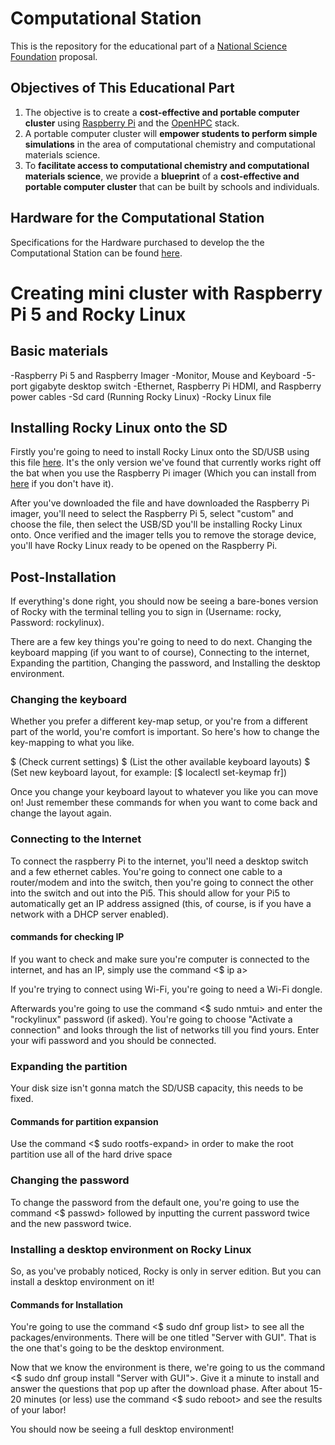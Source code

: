 # Computational Station
This is the repository for the educational part of a [National Science Foundation](https://www.nsf.gov) proposal. 

## Objectives of This Educational Part
1. The objective is to create a **cost-effective and portable computer cluster** using [Raspberry Pi](https://www.raspberrypi.com) and the [OpenHPC](https://openhpc.community) stack.
2. A portable computer cluster will **empower students to perform simple simulations** in the area of computational chemistry and computational materials science.
3. To **facilitate access to computational chemistry and computational materials science**, we provide a **blueprint** of a **cost-effective and portable computer cluster** that can be built by schools and individuals.

## Hardware for the Computational Station 
Specifications for the Hardware purchased to develop the the Computational Station can be found [here](./Hardware.md). 

# Creating mini cluster with Raspberry Pi 5 and Rocky Linux

## Basic materials 
-Raspberry Pi 5 and Raspberry Imager
-Monitor, Mouse and Keyboard
-5-port gigabyte desktop switch 
-Ethernet, Raspberry Pi HDMI, and Raspberry power cables
-Sd card (Running Rocky Linux)
-Rocky Linux file

## Installing Rocky Linux onto the SD
Firstly you're going to need to install Rocky Linux onto the SD/USB using this file [here](https://rockyrepos.gnulab.org/RockyRpi-sda.raw.xz). It's the only version we've found that currently works right off the bat when you use the Raspberry Pi imager (Which you can install from [here](https://www.raspberrypi.com/software/) if you don't have it).

After you've downloaded the file and have downloaded the Raspberry Pi imager, you'll need to select the Raspberry Pi 5, select "custom" and choose the file, then select the USB/SD you'll be installing Rocky Linux onto. Once verified and the imager tells you to remove the storage device, you'll have Rocky Linux ready to be opened on the Raspberry Pi.

## Post-Installation
If everything's done right, you should now be seeing a bare-bones version of Rocky with the terminal telling you to sign in (Username: rocky, Password: rockylinux).

There are a few key things you're going to need to do next. Changing the keyboard mapping (if you want to of course), Connecting to the internet, Expanding the partition, Changing the password, and Installing the desktop environment.

### Changing the keyboard
Whether you prefer a different key-map setup, or you're from a different part of the world, you're comfort is important. So here's how to change the key-mapping to what you like.


$ <localectl> (Check current settings)
$ <localectl list-keymaps> (List the other available keyboard layouts)
$ <localectl set-keymap> <keymap> (Set new keyboard layout, for example: [$ localectl set-keymap fr])

Once you change your keyboard layout to whatever you like you can move on! Just remember these commands for when you want to come back and change the layout again.


### Connecting to the Internet
To connect the raspberry Pi to the internet, you'll need a desktop switch and a few ethernet cables. You're going to connect one cable to a router/modem and into the switch, then you're going to connect the other into the switch and out into the Pi5. This should allow for your Pi5 to automatically get an IP address assigned (this, of course, is if you have a network with a DHCP server enabled).

#### commands for checking IP
If you want to check and make sure you're computer is connected to the internet, and has an IP, simply use the command <$ ip a>

If you're trying to connect using Wi-Fi, you're going to need a Wi-Fi dongle.

Afterwards you're going to use the command <$ sudo nmtui> and enter the "rockylinux" password (if asked). You're going to choose "Activate a connection" and looks through the list of networks till you find yours. Enter your wifi password and you should be connected.

### Expanding the partition
Your disk size isn't gonna match the SD/USB capacity, this needs to be fixed. 

#### Commands for partition expansion
Use the command <$ sudo rootfs-expand> in order to make the root partition use all of the hard drive space

### Changing the password
To change the password from the default one, you're going to use the command <$ passwd> followed by inputting the current password twice and the new password twice.

### Installing a desktop environment on Rocky Linux
So, as you've probably noticed, Rocky is only in server edition. But you can install a desktop environment on it!

#### Commands for Installation
You're going to use the command <$ sudo dnf group list> to see all the packages/environments. There will be one titled "Server with GUI". That is the one that's going to be the desktop environment. 

Now that we know the environment is there, we're going to us the command <$ sudo dnf group install "Server with GUI">. Give it a minute to install and answer the questions that pop up after the download phase. After about 15-20 minutes (or less) use the command <$ sudo reboot> and see the results of your labor!

You should now be seeing a full desktop environment!
